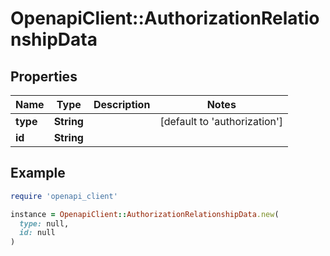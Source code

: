 # OpenapiClient::AuthorizationRelationshipData

## Properties

| Name | Type | Description | Notes |
| ---- | ---- | ----------- | ----- |
| **type** | **String** |  | [default to &#39;authorization&#39;] |
| **id** | **String** |  |  |

## Example

```ruby
require 'openapi_client'

instance = OpenapiClient::AuthorizationRelationshipData.new(
  type: null,
  id: null
)
```

